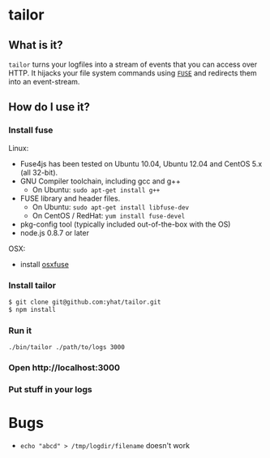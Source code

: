 # tailor

## What is it?
`tailor` turns your logfiles into a stream of events that you can access 
over HTTP. It hijacks your file system commands using [`FUSE`]() and redirects
them into an event-stream.


*<gif goes here>*

## How do I use it?
### Install fuse
Linux:
* Fuse4js has been tested on Ubuntu 10.04, Ubuntu 12.04  and CentOS 5.x (all 32-bit).
* GNU Compiler toolchain, including gcc and g++
    * On Ubuntu: `sudo apt-get install g++`
* FUSE library and header files.
    * On Ubuntu: `sudo apt-get install libfuse-dev`
    * On CentOS / RedHat: `yum install fuse-devel`
* pkg-config tool (typically included out-of-the-box with the OS)
* node.js 0.8.7 or later

OSX:
* install [osxfuse](http://osxfuse.github.com/)

### Install tailor
```bash
$ git clone git@github.com:yhat/tailor.git
$ npm install
```

### Run it
	./bin/tailor ./path/to/logs 3000

### Open http://localhost:3000
*<picture goes here>*

### Put stuff in your logs
*<picture goes here>*

# Bugs
- `echo "abcd" > /tmp/logdir/filename` doesn't work

